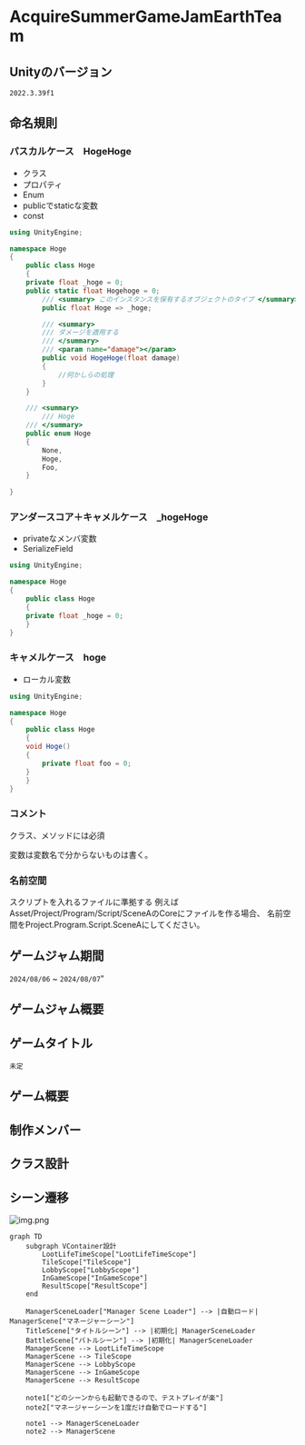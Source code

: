 # AcquireSummerGameJamEarthTeam

## Unityのバージョン
`2022.3.39f1`

## 命名規則

### パスカルケース　HogeHoge

- クラス
- プロパティ
- Enum
- publicでstaticな変数
- const

```csharp
using UnityEngine;

namespace Hoge
{
    public class Hoge
    {
	private float _hoge = 0;
	public static float Hogehoge = 0;
        /// <summary> このインスタンスを保有するオブジェクトのタイプ </summary>
        public float Hoge => _hoge;

        /// <summary>
        /// ダメージを適用する
        /// </summary>
        /// <param name="damage"></param>
        public void HogeHoge(float damage)
        {
            //何かしらの処理
        }
    }

    /// <summary>
		/// Hoge
    /// </summary>
    public enum Hoge
    {
        None,
        Hoge,
        Foo,
    }

}
```

### アンダースコア＋キャメルケース　_hogeHoge

- privateなメンバ変数
- SerializeField

```csharp
using UnityEngine;

namespace Hoge
{
    public class Hoge
    {
	private float _hoge = 0;
    }
}
```

### キャメルケース　hoge

- ローカル変数

```csharp
using UnityEngine;

namespace Hoge
{
    public class Hoge
    {
	void Hoge()
	{
	    private float foo = 0;
	}
    }
}
```

### コメント

クラス、メソッドには必須

変数は変数名で分からないものは書く。

### 名前空間

スクリプトを入れるファイルに準拠する
例えばAsset/Project/Program/Script/SceneAのCoreにファイルを作る場合、
名前空間をProject.Program.Script.SceneAにしてください。

## ゲームジャム期間
`2024/08/06` ~ `2024/08/07`"

## ゲームジャム概要

## ゲームタイトル
`未定`

## ゲーム概要

## 制作メンバー


## クラス設計

## シーン遷移
![img.png](img.png)
```mermaid
graph TD
    subgraph VContainer設計
        LootLifeTimeScope["LootLifeTimeScope"]
        TileScope["TileScope"]
        LobbyScope["LobbyScope"]
        InGameScope["InGameScope"]
        ResultScope["ResultScope"]
    end
    
    ManagerSceneLoader["Manager Scene Loader"] --> |自動ロード| ManagerScene["マネージャーシーン"]
    TitleScene["タイトルシーン"] --> |初期化| ManagerSceneLoader
    BattleScene["バトルシーン"] --> |初期化| ManagerSceneLoader
    ManagerScene --> LootLifeTimeScope
    ManagerScene --> TileScope
    ManagerScene --> LobbyScope
    ManagerScene --> InGameScope
    ManagerScene --> ResultScope
    
    note1["どのシーンからも起動できるので、テストプレイが楽"]
    note2["マネージャーシーンを1度だけ自動でロードする"]

    note1 --> ManagerSceneLoader
    note2 --> ManagerScene
```